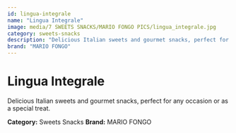 ```yaml
---
id: lingua-integrale
name: "Lingua Integrale"
image: media/7 SWEETS SNACKS/MARIO FONGO PICS/lingua_integrale.jpg
category: sweets-snacks
description: "Delicious Italian sweets and gourmet snacks, perfect for any occasion or as a special treat."
brand: "MARIO FONGO"
---
```


# Lingua Integrale

Delicious Italian sweets and gourmet snacks, perfect for any occasion or as a special treat.

**Category:** Sweets Snacks
**Brand:** MARIO FONGO
